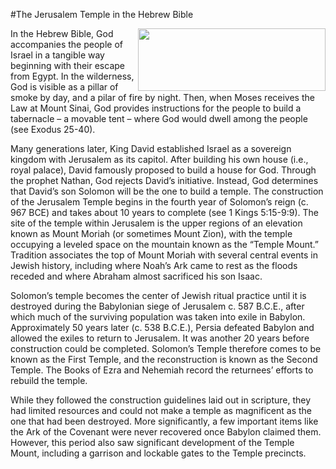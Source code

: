 #The Jerusalem Temple in the Hebrew Bible


<img align="right" width="300" height="100" src="https://private-user-images.githubusercontent.com/199151248/426771285-21632f25-cdaa-45b4-b750-51149d8abefe.png?jwt=eyJhbGciOiJIUzI1NiIsInR5cCI6IkpXVCJ9.eyJpc3MiOiJnaXRodWIuY29tIiwiYXVkIjoicmF3LmdpdGh1YnVzZXJjb250ZW50LmNvbSIsImtleSI6ImtleTUiLCJleHAiOjE3NDI5NDMzNjMsIm5iZiI6MTc0Mjk0MzA2MywicGF0aCI6Ii8xOTkxNTEyNDgvNDI2NzcxMjg1LTIxNjMyZjI1LWNkYWEtNDViNC1iNzUwLTUxMTQ5ZDhhYmVmZS5wbmc_WC1BbXotQWxnb3JpdGhtPUFXUzQtSE1BQy1TSEEyNTYmWC1BbXotQ3JlZGVudGlhbD1BS0lBVkNPRFlMU0E1M1BRSzRaQSUyRjIwMjUwMzI1JTJGdXMtZWFzdC0xJTJGczMlMkZhd3M0X3JlcXVlc3QmWC1BbXotRGF0ZT0yMDI1MDMyNVQyMjUxMDNaJlgtQW16LUV4cGlyZXM9MzAwJlgtQW16LVNpZ25hdHVyZT0xZGFmMzY5ZWNkYzZkNWQwZDFmM2JkOGI2OTY0NWExYWYwMzc3NGY5ZWU0NzE3YmFhOTkyNzA2YmZlMGRkY2YwJlgtQW16LVNpZ25lZEhlYWRlcnM9aG9zdCJ9.G05jh81ico3m0zbLL_GVYeMWdb_DNrXJFDIG2koof">
In the Hebrew Bible, God accompanies the people of Israel in a tangible way beginning with their escape from Egypt. In the wilderness, God is visible as a pillar of smoke by day, and a pilar of fire by night. Then, when Moses receives the Law at Mount Sinai, God provides instructions for the people to build a tabernacle – a movable tent – where God would dwell among the people (see Exodus 25-40). 

Many generations later, King David established Israel as a sovereign kingdom with Jerusalem as its capitol. After building his own house (i.e., royal palace), David famously proposed to build a house for God. Through the prophet Nathan, God rejects David’s initiative. Instead, God determines that David’s son Solomon will be the one to build a temple. The construction of the Jerusalem Temple begins in the fourth year of Solomon’s reign (c. 967 BCE) and takes about 10 years to complete (see 1 Kings 5:15-9:9).  The site of the temple within Jerusalem is the upper regions of an elevation known as Mount Moriah (or sometimes Mount Zion), with the temple occupying a leveled space on the mountain known as the “Temple Mount.” Tradition associates the top of Mount Moriah with several central events in Jewish history, including where Noah’s Ark came to rest as the floods receded and where Abraham almost sacrificed his son Isaac.  

Solomon’s temple becomes the center of Jewish ritual practice until it is destroyed during the Babylonian siege of Jerusalem c. 587 B.C.E., after which much of the surviving population was taken into exile in Babylon. Approximately 50 years later (c. 538 B.C.E.), Persia defeated Babylon and allowed the exiles to return to Jerusalem. It was another 20 years before construction could be completed. Solomon’s Temple therefore comes to be known as the First Temple, and the reconstruction is known as the Second Temple. The Books of Ezra and Nehemiah record the returnees’ efforts to rebuild the temple.

While they followed the construction guidelines laid out in scripture, they had limited resources and could not make a temple as magnificent as the one that had been destroyed. More significantly, a few important items like the Ark of the Covenant were never recovered once Babylon claimed them.  However, this period also saw significant development of the Temple Mount, including a garrison and lockable gates to the Temple precincts.  

